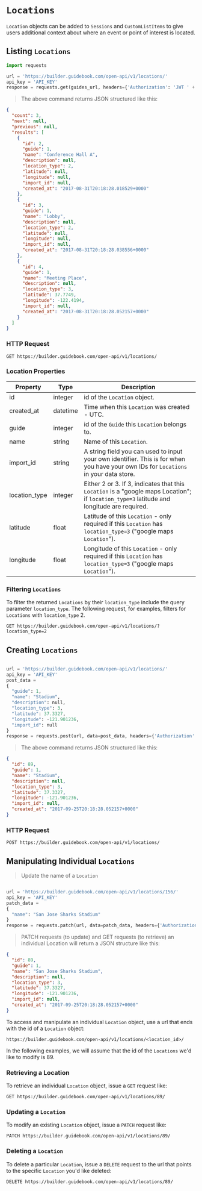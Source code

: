 # `Locations`

`Location` objects can be added to `Sessions` and `CustomListItems` to give users additional context about where an event or point of interest is located.

## Listing `Locations`


```python
import requests

url = 'https://builder.guidebook.com/open-api/v1/locations/'
api_key = 'API_KEY'
response = requests.get(guides_url, headers={'Authorization': 'JWT ' + api_key}).json()
```

> The above command returns JSON structured like this:

```json
{
  "count": 3,
  "next": null,
  "previous": null,
  "results": [
    {
      "id": 2,
      "guide": 1,
      "name": "Conference Hall A",
      "description": null,
      "location_type": 2,
      "latitude": null,
      "longitude": null,
      "import_id": null,
      "created_at": "2017-08-31T20:18:28.018529+0000"
    },
    {
      "id": 3,
      "guide": 1,
      "name": "Lobby",
      "description": null,
      "location_type": 2,
      "latitude": null,
      "longitude": null,
      "import_id": null,
      "created_at": "2017-08-31T20:18:28.038556+0000"
    },
    {
      "id": 4,
      "guide": 1,
      "name": "Meeting Place",
      "description": null,
      "location_type": 3,
      "latitude": 37.7749,
      "longitude": -122.4194,
      "import_id": null,
      "created_at": "2017-08-31T20:18:28.052157+0000"
    }
  ]
}
```


### HTTP Request

`GET https://builder.guidebook.com/open-api/v1/locations/`

### Location Properties

Property          | Type        | Description
---------         | --------    | --------
id                | integer     | id of the `Location` object.
created_at        | datetime    | Time when this `Location` was created - UTC.
guide             | integer     | id of the `Guide` this `Location` belongs to.
name              | string      | Name of this `Location`.
import_id         | string      | A string field you can used to input your own identifier. This is for when you have your own IDs for `Locations` in your data store.
location_type     | integer     | Either 2 or 3. If 3, indicates that this `Location` is a "google maps Location"; if `location_type=3` latitude and longitude are required.
latitude          | float       | Latitude of this `Location` - only required if this `Location` has `location_type=3` ("google maps `Location`").
longitude         | float       | Longitude of this `Location` - only required if this `Location` has `location_type=3` ("google maps `Location`").

### Filtering `Locations`

To filter the returned `Locations` by their `location_type` include the query parameter `location_type`. The following request, for examples, filters for `Locations` with `location_type` 2.

`GET https://builder.guidebook.com/open-api/v1/locations/?location_type=2`

## Creating `Locations`


```python

url = 'https://builder.guidebook.com/open-api/v1/locations/'
api_key = 'API_KEY'
post_data =
{
  "guide": 1,
  "name": "Stadium",
  "description": null,
  "location_type": 3,
  "latitude": 37.3327,
  "longitude": -121.901236,
  "import_id": null
}
response = requests.post(url, data=post_data, headers={'Authorization': 'JWT ' + api_key}).json()
```

> The above command returns JSON structured like this:

```json
{
  "id": 89,
  "guide": 1,
  "name": "Stadium",
  "description": null,
  "location_type": 3,
  "latitude": 37.3327,
  "longitude": -121.901236,
  "import_id": null,
  "created_at": "2017-09-25T20:18:28.052157+0000"
}
```


### HTTP Request

`POST https://builder.guidebook.com/open-api/v1/locations/`

## Manipulating Individual `Locations`


> Update the name of a `Location`

```python

url = 'https://builder.guidebook.com/open-api/v1/locations/156/'
api_key = 'API_KEY'
patch_data =
{
  "name": "San Jose Sharks Stadium"
}
response = requests.patch(url, data=patch_data, headers={'Authorization': 'JWT ' + api_key}).json()
```

> PATCH requests (to update) and GET requests (to retrieve) an individual Location will return a JSON structure like this:

```json
{
  "id": 89,
  "guide": 1,
  "name": "San Jose Sharks Stadium",
  "description": null,
  "location_type": 3,
  "latitude": 37.3327,
  "longitude": -121.901236,
  "import_id": null,
  "created_at": "2017-09-25T20:18:28.052157+0000"
}
```


To access and manipulate an individual `Location` object, use a url that ends with the id of a `Location` object:

`https://builder.guidebook.com/open-api/v1/locations/<location_id>/`

In the following examples, we will assume that the id of the `Locations` we'd like to modify is 89.

### Retrieving a Location

To retrieve an individual `Location` object, issue a `GET` request like:

`GET https://builder.guidebook.com/open-api/v1/locations/89/`

### Updating a `Location`

To modify an existing `Location` object, issue a `PATCH` request like:

`PATCH https://builder.guidebook.com/open-api/v1/locations/89/`

### Deleting a `Location`

To delete a particular `Location`, issue a `DELETE` request to the url that points to the specific `Location` you'd like deleted:

`DELETE https://builder.guidebook.com/open-api/v1/locations/89/`
